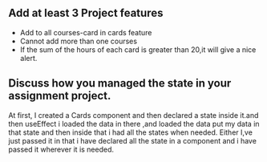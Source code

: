 ## Add at least 3 Project features
- Add to all courses-card in cards feature
- Cannot add more than one courses
- If the sum of the hours of each card is greater than 20,it will give a nice alert.  

## Discuss how you managed the state in your assignment project.
At first, I created a Cards component and then declared a state inside it.and then
useEffect i loaded the data in there ,and loaded the data put my data in that state and then inside that i had all the states when needed. Either I,ve just passed it in that i have declared all the state in a component and i have passed it wherever it is needed.